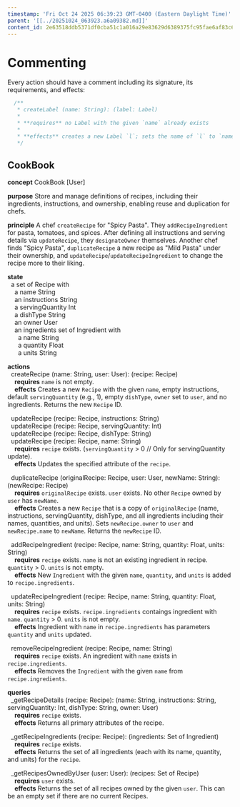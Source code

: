 ```yaml
---
timestamp: 'Fri Oct 24 2025 06:39:23 GMT-0400 (Eastern Daylight Time)'
parent: '[[../20251024_063923.a6a09382.md]]'
content_id: 2e63518ddb5371df0cba51c1a016a29e83629d6389375fc95fae6af83c64146e
---
```


# Commenting

Every action should have a comment including its signature, its requirements, and effects:

```typescript
  /**
   * createLabel (name: String): (label: Label)
   *
   * **requires** no Label with the given `name` already exists
   *
   * **effects** creates a new Label `l`; sets the name of `l` to `name`; returns `l` as `label`
   */
```

## CookBook

**concept** CookBook \[User]

**purpose** Store and manage definitions of recipes, including their ingredients, instructions, and ownership, enabling reuse and duplication for chefs.

**principle** A chef `createRecipe` for "Spicy Pasta". They `addRecipeIngredient` for pasta, tomatoes, and spices. After defining all instructions and serving details via `updateRecipe`, they `designateOwner` themselves. Another chef finds "Spicy Pasta", `duplicateRecipe` a new recipe as "Mild Pasta" under their ownership, and `updateRecipe`/`updateRecipeIngredient` to change the recipe more to their liking.

**state**\
  a set of Recipe with\
    a name String\
    an instructions String\
    a servingQuantity Int\
    a dishType String\
    an owner User\
    an ingredients set of Ingredient with\
      a name String\
      a quantity Float\
      a units String

**actions**\
  createRecipe (name: String, user: User): (recipe: Recipe)\
    **requires** `name` is not empty.\
    **effects** Creates a new `Recipe` with the given `name`, empty instructions, default `servingQuantity` (e.g., 1), empty `dishType`, `owner` set to `user`, and no ingredients. Returns the new `Recipe` ID.

  updateRecipe (recipe: Recipe, instructions: String)\
  updateRecipe (recipe: Recipe, servingQuantity: Int)\
  updateRecipe (recipe: Recipe, dishType: String)\
  updateRecipe (recipe: Recipe, name: String)\
    **requires** `recipe` exists. (`servingQuantity` > 0 // Only for servingQuantity update).\
    **effects** Updates the specified attribute of the `recipe`.

  duplicateRecipe (originalRecipe: Recipe, user: User, newName: String): (newRecipe: Recipe)\
    **requires** `originalRecipe` exists. `user` exists. No other `Recipe` owned by `user` has `newName`.\
    **effects** Creates a new `Recipe` that is a copy of `originalRecipe` (name, instructions, servingQuantity, dishType, and all ingredients including their names, quantities, and units). Sets `newRecipe.owner` to `user` and `newRecipe.name` to `newName`. Returns the `newRecipe` ID.

  addRecipeIngredient (recipe: Recipe, name: String, quantity: Float, units: String)\
    **requires** `recipe` exists. `name` is not an existing ingredient in recipe. `quantity` > 0. `units` is not empty.\
    **effects** New `Ingredient` with the given `name`, `quantity`, and `units` is added to `recipe.ingredients`.

  updateRecipeIngredient (recipe: Recipe, name: String, quantity: Float, units: String)\
    **requires** `recipe` exists. `recipe.ingredients` contaings ingredient with `name`. `quantity` > 0. `units` is not empty.\
    **effects** Ingredient with `name` in `recipe.ingredients` has parameters `quantity` and `units` updated.

  removeRecipeIngredient (recipe: Recipe, name: String)\
    **requires** `recipe` exists. An ingredient with `name` exists in `recipe.ingredients`.\
    **effects** Removes the `Ingredient` with the given `name` from `recipe.ingredients`.

**queries**\
  \_getRecipeDetails (recipe: Recipe): (name: String, instructions: String, servingQuantity: Int, dishType: String, owner: User)\
    **requires** `recipe` exists.\
    **effects** Returns all primary attributes of the recipe.

  \_getRecipeIngredients (recipe: Recipe): (ingredients: Set of Ingredient)\
    **requires** `recipe` exists.\
    **effects** Returns the set of all ingredients (each with its name, quantity, and units) for the `recipe`.

  \_getRecipesOwnedByUser (user: User): (recipes: Set of Recipe)\
    **requires** `user` exists.\
    **effects** Returns the set of all recipes owned by the given `user`. This can be an empty set if there are no current Recipes.
